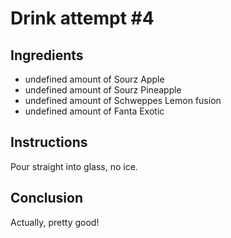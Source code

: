 
# Drink attempt #4

## Ingredients

* undefined amount of Sourz Apple
* undefined amount of Sourz Pineapple
* undefined amount of Schweppes Lemon fusion
* undefined amount of Fanta Exotic

## Instructions

Pour straight into glass, no ice.

## Conclusion

Actually, pretty good!
